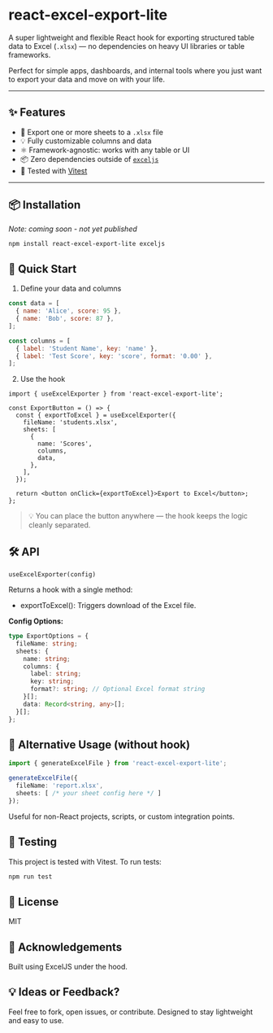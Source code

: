 # react-excel-export-lite

A super lightweight and flexible React hook for exporting structured table data to Excel (`.xlsx`) — no dependencies on heavy UI libraries or table frameworks.

Perfect for simple apps, dashboards, and internal tools where you just want to export your data and move on with your life.

---

## ✨ Features

- 📄 Export one or more sheets to a `.xlsx` file
- 💡 Fully customizable columns and data
- ⚛️ Framework-agnostic: works with any table or UI
- 📦 Zero dependencies outside of [`exceljs`](https://github.com/exceljs/exceljs)
- 🧪 Tested with [Vitest](https://vitest.dev/)

---

## 📦 Installation

*Note: coming soon - not yet published*

```bash
npm install react-excel-export-lite exceljs
```

## 🚀 Quick Start

1. Define your data and columns

```js
const data = [
  { name: 'Alice', score: 95 },
  { name: 'Bob', score: 87 },
];

const columns = [
  { label: 'Student Name', key: 'name' },
  { label: 'Test Score', key: 'score', format: '0.00' },
];

```

2. Use the hook

```tsx
import { useExcelExporter } from 'react-excel-export-lite';

const ExportButton = () => {
  const { exportToExcel } = useExcelExporter({
    fileName: 'students.xlsx',
    sheets: [
      {
        name: 'Scores',
        columns,
        data,
      },
    ],
  });

  return <button onClick={exportToExcel}>Export to Excel</button>;
};
```

> 💡 You can place the button anywhere — the hook keeps the logic cleanly separated.

## 🛠 API

`useExcelExporter(config)`

Returns a hook with a single method:

* exportToExcel(): Triggers download of the Excel file.

**Config Options:**

```ts
type ExportOptions = {
  fileName: string;
  sheets: {
    name: string;
    columns: {
      label: string;
      key: string;
      format?: string; // Optional Excel format string
    }[];
    data: Record<string, any>[];
  }[];
};
```

## 🔧 Alternative Usage (without hook)

```ts
import { generateExcelFile } from 'react-excel-export-lite';

generateExcelFile({
  fileName: 'report.xlsx',
  sheets: [ /* your sheet config here */ ]
});
```

Useful for non-React projects, scripts, or custom integration points.

## 🧪 Testing

This project is tested with Vitest. To run tests:

```bash
npm run test
```

## 📘 License

MIT

## 🙌 Acknowledgements

Built using ExcelJS under the hood.

## 💡 Ideas or Feedback?

Feel free to fork, open issues, or contribute. Designed to stay lightweight and easy to use.
